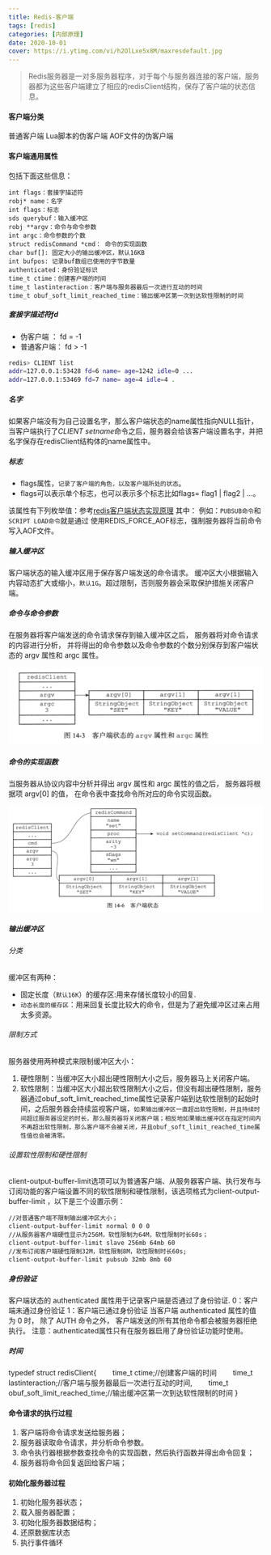 ```yaml
---
title: Redis-客户端
tags: [redis]
categories: [内部原理]
date: 2020-10-01
cover: https://i.ytimg.com/vi/h2OlLxe5x8M/maxresdefault.jpg
---
```


> Redis服务器是一对多服务器程序，对于每个与服务器连接的客户端，服务器都为这些客户端建立了相应的redisClient结构，保存了客户端的状态信息。

#### 客户端分类

普通客户端
Lua脚本的伪客户端
AOF文件的伪客户端

#### 客户端通用属性

包括下面这些信息：

```
int flags：套接字描述符
robj* name：名字
int flags：标志
sds querybuf：输入缓冲区
robj **argv：命令与命令参数
int argc：命令参数的个数
struct redisCommand *cmd： 命令的实现函数
char buf[]: 固定大小的输出缓冲区，默认16KB
int bufpos: 记录buf数组已使用的字节数量
authenticated：身份验证标识
time_t ctime：创建客户端的时间
time_t lastinteraction：客户端与服务器最后一次进行互动的时间
time_t obuf_soft_limit_reached_time：输出缓冲区第一次到达软性限制的时间
```

##### 套接字描述符fd

- 伪客户端 ： fd = -1
- 普通客户端： fd > -1

```bash
redis> CLIENT list
addr=127.0.0.1:53428 fd=6 name= age=1242 idle=0 ...
addr=127.0.0.1:53469 fd=7 name= age=4 idle=4 .
```

##### 名字

如果客户端没有为自己设置名字，那么客户端状态的name属性指向NULL指针，当客户端执行了*CLIENT setname*命令之后，服务器会给该客户端设置名字，并把名字保存在redisClient结构体的name属性中。

##### 标志

- flags属性，`记录了客户端的角色，以及客户端所处的状态`。
- flags可以表示单个标志，也可以表示多个标志比如flags= flag1 | flag2 | ...。

该属性有下列枚举值：参考[redis客户端状态实现原理](https://baijiahao.baidu.com/s?id=1644126347209525874&wfr=spider&for=pc)
其中： 例如：`PUBSUB命令`和`SCRIPT LOAD命令`就是通过
使用REDIS_FORCE_AOF标志，强制服务器将当前命令写入AOF文件。

##### 输入缓冲区

客户端状态的输入缓冲区用于保存客户端发送的命令请求。
缓冲区大小根据输入内容动态扩大或缩小，`默认1G`。超过限制，否则服务器会采取保护措施关闭客户端。

##### 命令与命令参数

在服务器将客户端发送的命令请求保存到输入缓冲区之后， 服务器将对命令请求的内容进行分析， 并将得出的命令参数以及命令参数的个数分别保存到客户端状态的 argv 属性和 argc 属性。

<img src="Redis-客户端/2BFEC80B-39F6-43C2-85B8-DBBB7E3FE2CC.png" alt="img" />

##### 命令的实现函数

当服务器从协议内容中分析并得出 argv 属性和 argc 属性的值之后， 服务器将根据项 argv[0] 的值， 在命令表中查找命令所对应的命令实现函数。

<img src="Redis-客户端/3AA5F0D3-C419-4E3A-B2D6-2AA8BD364386.png" alt="img" />

##### 输出缓冲区

###### 分类

缓冲区有两种：

- 固定长度（`默认16K`）的缓存区:用来存储长度较小的回复.
- `动态长度的缓存区`：用来回复长度比较大的命令，但是为了避免缓冲区过来占用太多资源。

###### 限制方式

服务器使用两种模式来限制缓冲区大小：

1. 硬性限制：当缓冲区大小超出硬性限制大小之后，服务器马上关闭客户端。
2. 软性限制：当缓冲区大小超出软性限制大小之后，但没有超出硬性限制，服务器通过obuf_soft_limit_reached_time属性记录客户端到达软性限制的起始时间，之后服务器会持续监视客户端，`如果输出缓冲区一直超出软性限制，并且持续时间超过服务器设定的时长，那么服务器将关闭客户端；相反地如果输出缓冲区在指定时间内不再超出软性限制，那么客户端不会被关闭，并且obuf_soft_limit_reached_time属性值也会被清零。`

###### 设置软性限制和硬性限制

client-output-buffer-limit选项可以为普通客户端、从服务器客户端、执行发布与订阅功能的客户端设置不同的软性限制和硬性限制，该选项格式为client-output-buffer-limit <class> <hard limit> <soft limit> <soft seconds>，以下是三个设置示例：

```
//对普通客户端不限制输出缓冲区大小；
client-output-buffer-limit normal 0 0 0
//从服务器客户端硬性显示为256M，软性限制为64M，软性限制时长60s；
client-output-buffer-limit slave 256mb 64mb 60
//发布订阅客户端硬性限制32M，软性限制8M，软性限制时长60s;
client-output-buffer-limit pubsub 32mb 8mb 60
```

##### 身份验证

客户端状态的 authenticated 属性用于记录客户端是否通过了身份验证.
0：客户端未通过身份验证
1：客户端已通过身份验证
当客户端 authenticated 属性的值为 0 时， 除了 AUTH 命令之外， 客户端发送的所有其他命令都会被服务器拒绝执行。
注意：authenticated属性只有在服务器启用了身份验证功能时使用。

##### 时间

typedef struct redisClient{
　　time_t ctime;//创建客户端的时间
　　time_t lastinteraction;//客户端与服务器最后一次进行互动的时间,
　　time_t obuf_soft_limit_reached_time;//输出缓冲区第一次到达软性限制的时间
}

#### 命令请求的执行过程

1. 客户端将命令请求发送给服务器；
2. 服务器读取命令请求，并分析命令参数。
3. 命令执行器根据参数查找命令的实现函数，然后执行函数并得出命令回复；
4. 服务器将命令回复返回给客户端；

#### 初始化服务器过程

1. 初始化服务器状态；
2. 载入服务器配置；
3. 初始化服务器数据结构；
4. 还原数据库状态
5. 执行事件循环
